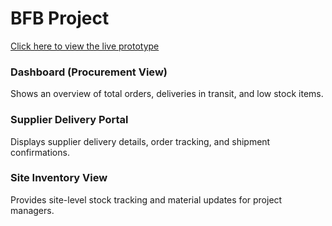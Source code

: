 ﻿# BFB Project

 [Click here to view the live prototype](https://www.figma.com/proto/nRWXmacJNC1cDhukpbxGgb/Dashboard?node-id=1-1072&t=FjlgcWPdHqvCtTMP-1&scaling=min-zoom&content-scaling=fixed&page-id=0%3A1)

### Dashboard (Procurement View)
Shows an overview of total orders, deliveries in transit, and low stock items.

### Supplier Delivery Portal
Displays supplier delivery details, order tracking, and shipment confirmations.

### Site Inventory View
Provides site-level stock tracking and material updates for project managers.


